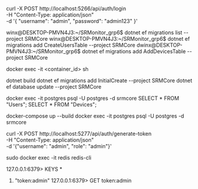 curl -X POST http://localhost:5266/api/auth/login \
-H "Content-Type: application/json" \
-d '{
  "username": "admin",
  "password": "admin123"
}'



winx@DESKTOP-PMVN4J3:~/SRMonitor_grp6$ dotnet ef migrations list --project SRMCore
winx@DESKTOP-PMVN4J3:~/SRMonitor_grp6$ dotnet ef migrations add CreateUsersTable --project SRMCore
dwinx@DESKTOP-PMVN4J3:~/SRMonitor_grp6$ dotnet ef migrations add AddDevicesTable --project SRMCore



docker exec -it <container_id> sh

dotnet build
dotnet ef migrations add InitialCreate --project SRMCore
dotnet ef database update --project SRMCore


docker exec -it postgres psql -U postgres -d srmcore
SELECT * FROM "Users";
SELECT * FROM "Devices";


docker-compose up --build
docker exec -it postgres psql -U postgres -d srmcore







curl -X POST http://localhost:5277/api/auth/generate-token \
-H "Content-Type: application/json" \
-d '{"username": "admin", "role": "admin"}'


sudo docker exec -it redis redis-cli


127.0.0.1:6379> KEYS *
1) "token:admin"
127.0.0.1:6379> GET token:admin